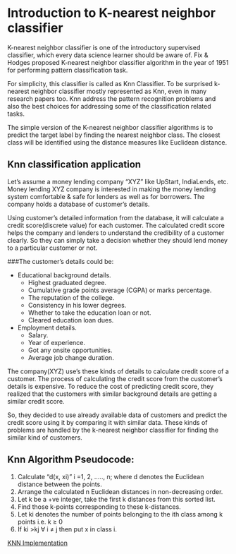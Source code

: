 # Introduction to K-nearest neighbor classifier
K-nearest neighbor classifier is one of the introductory supervised classifier, which every data science learner should be aware of. Fix & Hodges proposed K-nearest neighbor classifier algorithm in the year of 1951 for performing pattern classification task.

For simplicity, this classifier is called as Knn Classifier. To be surprised k-nearest neighbor classifier mostly represented as Knn, even in many research papers too. Knn address the pattern recognition problems and also the best choices for addressing some of the classification related tasks.

The simple version of the K-nearest neighbor classifier algorithms is to predict the target label by finding the nearest neighbor class. The closest class will be identified using the distance measures like Euclidean distance.

## Knn classification application
Let’s assume a money lending company “XYZ” like UpStart, IndiaLends, etc. Money lending XYZ company is interested in making the money lending system comfortable & safe for lenders as well as for borrowers. The company holds a database of customer’s details.

Using customer’s detailed information from the database, it will calculate a credit score(discrete value) for each customer. The calculated credit score helps the company and lenders to understand the credibility of a customer clearly. So they can simply take a decision whether they should lend money to a particular customer or not.

###The customer’s details could be:

* Educational background details.
    * Highest graduated degree.
    * Cumulative grade points average (CGPA) or marks percentage.
    * The reputation of the college.
    * Consistency in his lower degrees.
    * Whether to take the education loan or not.
    * Cleared education loan dues.
* Employment details.
  * Salary.
  * Year of experience.
  * Got any onsite opportunities.
  * Average job change duration.

The company(XYZ) use’s these kinds of details to calculate credit score of a customer. The process of calculating the credit score from the customer’s details is expensive. To reduce the cost of predicting credit score, they realized that the customers with similar background details are getting a similar credit score.

So, they decided to use already available data of customers and predict the credit score using it by comparing it with similar data. These kinds of problems are handled by the k-nearest neighbor classifier for finding the similar kind of customers.

## Knn Algorithm Pseudocode:
  1. Calculate “d(x, xi)” i =1, 2, ….., n; where d denotes the Euclidean distance between the points.
  2. Arrange the calculated n Euclidean distances in non-decreasing order.
  3. Let k be a +ve integer, take the first k distances from this sorted list.
  4. Find those k-points corresponding to these k-distances.
  5. Let ki denotes the number of points belonging to the ith class among k points i.e. k ≥ 0
  6. If ki >kj ∀ i ≠ j then put x in class i.
  
[KNN Implementation]()
